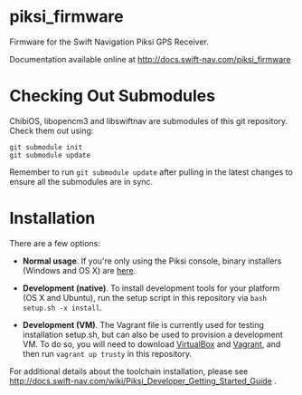 piksi_firmware
==============

Firmware for the Swift Navigation Piksi GPS Receiver.

Documentation available online at http://docs.swift-nav.com/piksi_firmware

Checking Out Submodules
=========================

ChibiOS, libopencm3 and libswiftnav are submodules of this git repository.
Check them out using:

	git submodule init
	git submodule update

Remember to run `git submodule update` after pulling in the latest changes to
ensure all the submodules are in sync.

Installation
============

There are a few options:

* **Normal usage**. If you're only using the Piksi console, binary
  installers (Windows and OS X) are
  [here](http://downloads.swiftnav.com/piksi_console/).

* **Development (native)**. To install development tools for your
  platform (OS X and Ubuntu), run the setup script in this repository
  via `bash setup.sh -x install`.

* **Development (VM)**. The Vagrant file is currently used for testing
  installation setup.sh, but can also be used to provision a
  development VM. To do so, you will need to download
  [VirtualBox](https://www.virtualbox.org/wiki/Downloads) and
  [Vagrant](http://www.vagrantup.com/downloads.html), and then run
  `vagrant up trusty` in this repository.

For additional details about the toolchain installation, please see
  http://docs.swift-nav.com/wiki/Piksi_Developer_Getting_Started_Guide .
